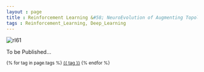 ```yaml
---
layout : page
title : Reinforcement Learning &#58; NeuroEvolution of Augmenting Topologies(NEAT)
tags : Reinforcement_Learning, Deep_Learning
---
```


![rl61](https://github.com/nnrg/opennero/wiki/neuroevolution.png)

To be Published...


<small>
    {% for tag in page.tags %}
    <a href="/tags/{{ tag }}/">{{ tag }}</a>
    {% endfor %}
</small>
